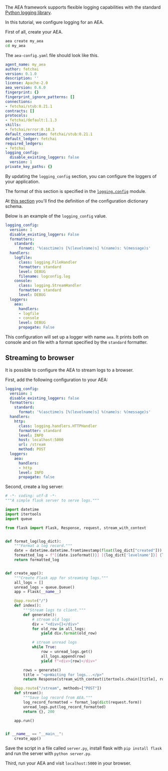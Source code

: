 The AEA framework supports flexible logging capabilities with the standard <a href="https://docs.python.org/3/library/logging.html" target="_blank">Python logging library</a>.

In this tutorial, we configure logging for an AEA.

First of all, create your AEA.


``` bash
aea create my_aea
cd my_aea
```

The `aea-config.yaml` file should look like this.

``` yaml
agent_name: my_aea
author: fetchai
version: 0.1.0
description: ''
license: Apache-2.0
aea_version: 0.6.0
fingerprint: {}
fingerprint_ignore_patterns: []
connections:
- fetchai/stub:0.21.1
contracts: []
protocols:
- fetchai/default:1.1.3
skills:
- fetchai/error:0.18.3
default_connection: fetchai/stub:0.21.1
default_ledger: fetchai
required_ledgers:
- fetchai
logging_config:
  disable_existing_loggers: false
  version: 1
private_key_paths: {}
```

By updating the `logging_config` section, you can configure the loggers of your application.

The format of this section is specified in the <a href="https://docs.python.org/3/library/logging.config.html" target="_blank">`logging.config`</a> module.

At <a href="https://docs.python.org/3/library/logging.config.html#configuration-dictionary-schema" target="_blank">this section</a>
you'll find the definition of the configuration dictionary schema.

Below is an example of the `logging_config` value.

``` yaml
logging_config:
  version: 1
  disable_existing_loggers: False
  formatters:
    standard:
      format: '%(asctime)s [%(levelname)s] %(name)s: %(message)s'
  handlers:
    logfile:
      class: logging.FileHandler
      formatter: standard
      level: DEBUG
      filename: logconfig.log
    console:
      class: logging.StreamHandler
      formatter: standard
      level: DEBUG
  loggers:
    aea:
      handlers:
      - logfile
      - console
      level: DEBUG
      propagate: False
```

This configuration will set up a logger with name `aea`. It prints both on console and on file with a format specified by the `standard` formatter.


## Streaming to browser

It is possible to configure the AEA to stream logs to a browser.

First, add the following configuration to your AEA:

``` yaml
logging_config:
  version: 1
  disable_existing_loggers: false
  formatters:
    standard:
      format: '%(asctime)s [%(levelname)s] %(name)s: %(message)s'
  handlers:
    http:
      class: logging.handlers.HTTPHandler
      formatter: standard
      level: INFO
      host: localhost:5000
      url: /stream
      method: POST
  loggers:
    aea:
      handlers:
      - http
      level: INFO
      propagate: false
```

Second, create a log server:

``` python
# -*- coding: utf-8 -*-
"""A simple flask server to serve logs."""

import datetime
import itertools
import queue

from flask import Flask, Response, request, stream_with_context


def format_log(log_dict):
    """Format a log record."""
    date = datetime.datetime.fromtimestamp(float(log_dict["created"]))
    formatted_log = f"[{date.isoformat()}] [{log_dict['levelname']}] {log_dict['name']}: {log_dict['msg']}"
    return formatted_log


def create_app():
    """Create Flask app for streaming logs."""
    all_logs = []
    unread_logs = queue.Queue()
    app = Flask(__name__)

    @app.route("/")
    def index():
        """Stream logs to client."""
        def generate():
            # stream old logs
            div = "<div>{}</div>"
            for old_row in all_logs:
                yield div.format(old_row)

            # stream unread logs
            while True:
                row = unread_logs.get()
                all_logs.append(row)
                yield f"<div>{row}</div>"

        rows = generate()
        title = "<p>Waiting for logs...</p>"
        return Response(stream_with_context(itertools.chain([title], rows)))

    @app.route("/stream", methods=["POST"])
    def stream():
        """Save log record from AEA."""
        log_record_formatted = format_log(dict(request.form))
        unread_logs.put(log_record_formatted)
        return {}, 200

    app.run()


if __name__ == "__main__":
    create_app()
```

Save the script in a file called `server.py`, install flask with `pip install flask` and run the server with `python server.py`.

Third, run your AEA and visit `localhost:5000` in your browser.

<br />
